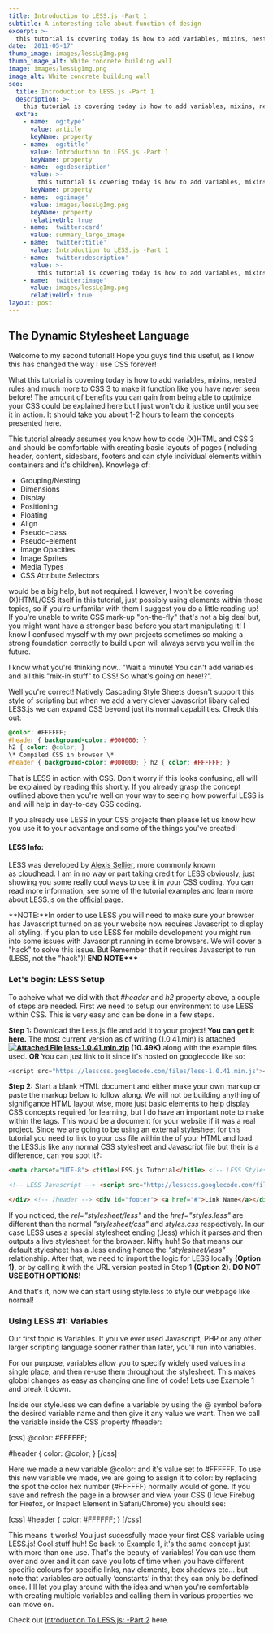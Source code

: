 ```yaml
---
title: Introduction to LESS.js -Part 1
subtitle: A interesting tale about function of design
excerpt: >-
  this tutorial is covering today is how to add variables, mixins, nested rules and much more to CSS 3 to make it function like you have never seen before!
date: '2011-05-17'
thumb_image: images/lessLgImg.png
thumb_image_alt: White concrete building wall
image: images/lessLgImg.png
image_alt: White concrete building wall
seo:
  title: Introduction to LESS.js -Part 1
  description: >-
    this tutorial is covering today is how to add variables, mixins, nested rules and much more to CSS 3 to make it function like you have never seen before!
  extra:
    - name: 'og:type'
      value: article
      keyName: property
    - name: 'og:title'
      value: Introduction to LESS.js -Part 1
      keyName: property
    - name: 'og:description'
      value: >-
        this tutorial is covering today is how to add variables, mixins, nested rules and much more to CSS 3 to make it function like you have never seen before!
      keyName: property
    - name: 'og:image'
      value: images/lessLgImg.png
      keyName: property
      relativeUrl: true
    - name: 'twitter:card'
      value: summary_large_image
    - name: 'twitter:title'
      value: Introduction to LESS.js -Part 1
    - name: 'twitter:description'
      value: >-
        this tutorial is covering today is how to add variables, mixins, nested rules and much more to CSS 3 to make it function like you have never seen before!
    - name: 'twitter:image'
      value: images/lessLgImg.png
      relativeUrl: true
layout: post
---
```


## The Dynamic Stylesheet Language

Welcome to my second tutorial! Hope you guys find this useful, as I know this has changed the way I use CSS forever!

What this tutorial is covering today is how to add variables, mixins, nested rules and much more to CSS 3 to make it function like you have never seen before! The amount of benefits you can gain from being able to optimize your CSS could be explained here but I just won't do it justice until you see it in action. It should take you about 1-2 hours to learn the concepts presented here.

This tutorial already assumes you know how to code (X)HTML and CSS 3 and should be comfortable with creating basic layouts of pages (including header, content, sidesbars, footers and can style individual elements within containers and it's children). Knowlege of:

- Grouping/Nesting
- Dimensions
- Display
- Positioning
- Floating
- Align
- Pseudo-class
- Pseudo-element
- Image Opacities
- Image Sprites
- Media Types
- CSS Attribute Selectors

would be a big help, but not required. However, I won't be covering (X)HTML/CSS itself in this tutorial, just possibly using elements within those topics, so if you're unfamilar with them I suggest you do a little reading up! If you're unable to write CSS mark-up "on-the-fly" that's not a big deal but, you might want have a stronger base before you start manipulating it! I know I confused myself with my own projects sometimes so making a strong foundation correctly to build upon will always serve you well in the future.

I know what you're thinking now.. "Wait a minute! You can't add variables and all this "mix-in stuff" to CSS! So what's going on here!?".

Well you're correct! Natively Cascading Style Sheets doesn't support this style of scripting but when we add a very clever Javascript libary called LESS.js we can expand CSS beyond just its normal capabilities. Check this out:

```CSS
@color: #FFFFFF; 
#header { background-color: #000000; } 
h2 { color: @color; } 
\* Compiled CSS in browser \*
#header { background-color: #000000; } h2 { color: #FFFFFF; }
```

That is LESS in action with CSS. Don't worry if this looks confusing, all will be explained by reading this shortly. If you already grasp the concept outlined above then you're well on your way to seeing how powerful LESS is and will help in day-to-day CSS coding.

If you already use LESS in your CSS projects then please let us know how you use it to your advantage and some of the things you've created!

#### LESS Info:

LESS was developed by [Alexis Sellier](https://cloudhead.io/ "Alexis Sellier"), more commonly known as [cloudhead](https://cloudhead.io/ "cloudhead"). I am in no way or part taking credit for LESS obviously, just showing you some really cool ways to use it in your CSS coding. You can read more information, see some of the tutorial examples and learn more about LESS.js on the [official page](https://lesscss.org/ "External link").

**NOTE:**In order to use LESS you will need to make sure your browser has Javascript turned on as your website now requires Javascript to display all styling. If you plan to use LESS for mobile development you might run into some issues with Javascript running in some browsers. We will cover a "hack" to solve this issue. But Remember that it requires Javascript to run (LESS, not the "hack")! **END NOTE\*\*\***

### Let's begin: LESS Setup

To acheive what we did with that _#header_ and _h2_ property above, a couple of steps are needed. First we need to setup our environment to use LESS within CSS. This is very easy and can be done in a few steps.

**Step 1:** Download the Less.js file and add it to your project! 
**You can get it here.** The most current version as of writing (1.0.41.min) is attached **[![Attached File](images/zip.gif.pagespeed.ce.oGdlqcpZFW.gif)](http://www.dreamincode.net/forums/index.php?app=core&module=attach&section=attach&attach_id=23177 "Download attachment") [less-1.0.41.min.zip](http://www.dreamincode.net/forums/index.php?app=core&module=attach&section=attach&attach_id=23177 "Download attachment") **(10.49K)**** along with the example files used. ****OR**** You can just link to it since it's hosted on googlecode like so:

```js
<script src="https://lesscss.googlecode.com/files/less-1.0.41.min.js"></script>
```

**Step 2:** Start a blank HTML document and either make your own markup or paste the markup below to follow along. We will not be building anything of signifigance HTML layout wise, more just basic elements to help display CSS concepts required for learning, but I do have an important note to make within the _<head>_ tags. This would be a document for your website if it was a real project. Since we are going to be using an external stylesheet for this tutorial you need to link to your css file within the _<head>_ of your HTML and load the LESS.js like any normal CSS stylesheet and Javascript file but their is a difference, can you spot it?:

```HTML
<meta charset="UTF-8"> <title>LESS.js Tutorial</title> <!-- LESS Stylesheet --> <link rel="stylesheet/less" type="text/css" href="css/style.less">

<!-- LESS Javascript --> <script src="http://lesscss.googlecode.com/files/less-1.0.41.min.js"></script> <div id="header"> <h2>A Headline</h2> This is some text with an <a href="#">anchor</a> present.

</div> <!-- /header --> <div id="footer"> <a href="#">Link Name</a></div> <!-- /footer -->
```

If you noticed, the _rel="stylesheet/less"_ and the _href="styles.less"_ are different than the normal _"stylesheet/css"_ and _styles.css_ respectively. In our case LESS uses a special stylesheet ending (.less) which it parses and then outputs a live stylesheet for the browser. Nifty huh! So that means our default stylesheet has a .less ending hence the _"stylesheet/less"_ relationship. After that, we need to import the logic for LESS locally **(Option 1)**, or by calling it with the URL version posted in Step 1 **(Option 2)**. **DO NOT USE BOTH OPTIONS!**

And that's it, now we can start using style.less to style our webpage like normal!

### Using LESS #1: Variables

Our first topic is Variables. If you've ever used Javascript, PHP or any other larger scripting language sooner rather than later, you'll run into variables.

For our purpose, variables allow you to specify widely used values in a single place, and then re-use them throughout the stylesheet. This makes global changes as easy as changing one line of code! Lets use Example 1 and break it down.

Inside our style.less we can define a variable by using the @ symbol before the desired variable name and then give it any value we want. Then we call the variable inside the CSS property #header:

\[css\] @color: #FFFFFF;

#header { color: @color; } \[/css\]

Here we made a new variable @color: and it's value set to #FFFFFF. To use this new variable we made, we are going to assign it to color: by replacing the spot the color hex number (#FFFFFF) normally would of gone. If you save and refresh the page in a browser and view your CSS (I love Firebug for Firefox, or Inspect Element in Safari/Chrome) you should see:

\[css\] #header { color: #FFFFFF; } \[/css\]

This means it works! You just sucessfully made your first CSS variable using LESS.js! Cool stuff huh! So back to Example 1, it's the same concept just with more than one use. That's the beauty of variables! You can use them over and over and it can save you lots of time when you have different specific colours for specific links, nav elements, box shadows etc... but note that variables are actually ‘constants’ in that they can only be defined once. I'll let you play around with the idea and when you're comfortable with creating multiple variables and calling them in various properties we can move on.

Check out [Introduction To LESS.js: -Part 2](http:virtuallycreative.ca/introduction-to-less-js-part-2/) here.
